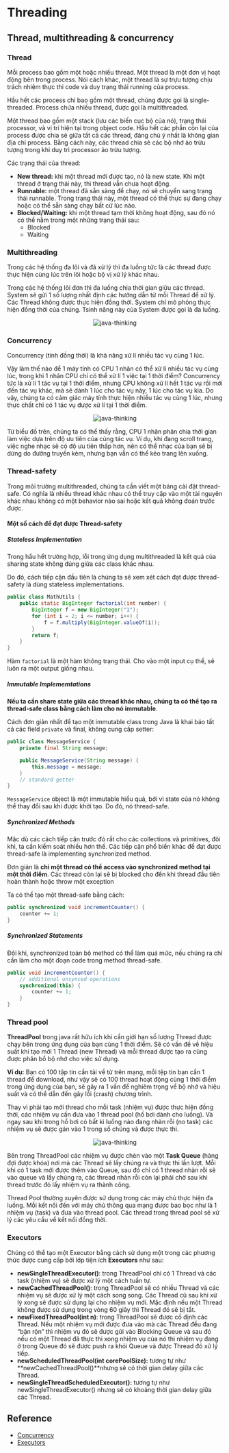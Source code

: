 # Threading

## Thread, multithreading & concurrency

### Thread

Mỗi process bao gồm một hoặc nhiều thread. Một thread là một đơn vị hoạt động bên trong process. Nói cách khác, một thread là sự trựu tượng chịu trách nhiệm thực thi code và duy trạng thái running của process.

Hầu hết các process chỉ bao gồm một thread, chúng được gọi là single-threaded. Process chứa nhiều thread, được gọi là multithreaded.

Một thread bao gồm một stack (lưu các biến cục bộ của nó), trạng thái processor, và vị trí hiện tại trong object code. Hầu hết các phần còn lại của process được chia sẻ giữa tất cả các thread, đáng chú ý nhất là không gian địa chỉ process. Bằng cách này, các thread chia sẻ các bộ nhớ ảo trừu tượng trong khi duy trì processor ảo trừu tượng.

Các trạng thái của thread:

- **New thread:** khi một thread mới được tạo, nó là new state. Khi một thread ở trạng thái này, thì thread vẫn chưa hoạt động.
- **Runnable:** một thread đã sẵn sàng để chạy, nó sẽ chuyển sang trạng thái runnable. Trong trạng thái này, một thread có thể thực sự đang chạy hoặc có thể sẵn sàng chạy bất cứ lúc nào.
- **Blocked/Waiting:** khi một thread tạm thời không hoạt động, sau đó nó có thể nằm trong một những trạng thái sau:
  - Blocked
  - Waiting

### Multithreading

Trong các hệ thống đa lõi và đã xử lý thì đa luồng tức là các thread được thực hiện cùng lúc trên lõi hoặc bộ vị xử lý khác nhau.

Trong các hệ thống lõi đơn thì đa luồng chia thời gian giữu các thread. System sẽ gửi 1 số lượng nhất định các hướng dẫn từ mỗi Thread để xử lý. Các Thread không được thực hiện đồng thời. System chỉ mô phỏng thực hiện đồng thời của chúng. Tsinh năng này của System được gọi là đa luồng.

<div align="center">
    <img src="/media/multithreading.png" alt="java-thinking">
</div>

### Concurrency

Concurrency (tính đồng thời) là khả năng xử lí nhiều tác vụ cùng 1 lúc.

Vậy làm thế nào để 1 máy tính có CPU 1 nhân có thể xử lí nhiều tác vụ cùng lúc, trong khi 1 nhân CPU chỉ có thể xử lí 1 việc tại 1 thời điểm? Concurrency tức là xử lí 1 tác vụ tại 1 thời điểm, nhưng CPU không xử lí hết 1 tác vụ rồi mới đến tác vụ khác, mà sẽ dành 1 lúc cho tác vụ này, 1 lúc cho tác vụ kia. Do vậy, chúng ta có cảm giác máy tính thực hiện nhiều tác vụ cùng 1 lúc, nhưng thực chất chỉ có 1 tác vụ được xử lí tại 1 thời điểm.

<div align="center">
    <img src="/media/concurrency.jpg" alt="java-thinking">
</div>

Từ biểu đồ trên, chúng ta có thể thấy rằng, CPU 1 nhân phân chia thời gian làm việc dựa trên độ ưu tiên của cùng tác vụ. Ví dụ, khi đang scroll trang, việc nghe nhạc sẽ có độ ưu tiên thấp hơn, nên có thể nhạc của bạn sẽ bị dừng do đường truyền kém, nhưng bạn vẫn có thể kéo trang lên xuống.

### Thread-safety

Trong môi trường multithreaded, chúng ta cần viết một bảng cài đặt thread-safe. Có nghĩa là nhiều thread khác nhau có thể truy cập vào một tài nguyên khác nhau không có một behavior nào sai hoặc kết quả không đoán trước được.

#### Một số cách để đạt được Thread-safety

##### Stateless Implementation

Trong hầu hết trường hợp, lỗi trong ứng dụng multithreaded là kết quả của sharing state không đúng giữa các class khác nhau.

Do đó, cách tiếp cận đầu tiên là chúng ta sẽ xem xét cách đạt được thread-safety là dùng stateless implementations.

```java
public class MathUtils {
    public static BigInteger factorial(int number) {
        BigInteger f = new BigInteger("1");
        for (int i = 2; i <= number; i++) {
            f = f.multiply(BigInteger.valueOf(i));
        }
        return f;
    }
}
```

Hàm `factorial` là một hàm không trạng thái. Cho vào một input cụ thể, sẽ luôn ra một output giống nhau.

##### Immutable Implememtations

**Nếu ta cần share state giữa các thread khác nhau, chúng ta có thể tạo ra thread-safe class bằng cách làm cho nó immutable**.

Cách đơn giản nhất để tạo một immutable class trong Java là khai báo tất cả các field `private` và final, không cung cấp setter:

```java
public class MessageService {
    private final String message;

    public MessageService(String message) {
        this.message = message;
    }
    // standard getter
}
```

`MessageService` object là một immutable hiểu quả, bởi vì state của nó không thể thay đổi sau khi được khởi tạo. Do đó, nó thread-safe.

##### Synchronized Methods

Mặc dù các cách tiếp cận trước đó rất cho các collections và primitives, đôi khi, ta cần kiểm soát nhiều hơn thế. Các tiếp cận phổ biến khác để đạt được thread-safe là implementing synchronized method.

Đơn giản là **chỉ một thread có thể access vào synchronized method tại một thời điểm**. Các thread còn lại sẽ bị blocked cho đến khi thread đầu tiên hoàn thành hoặc throw một exception

Ta có thể tạo một thread-safe bằng cách:

```java
public synchronized void incrementCounter() {
    counter += 1;
}
```

##### Synchronized Statements

Đôi khi, synchronized toàn bộ method có thể làm quá mức, nếu chúng ra chỉ cần làm cho một đoạn code trong method thread-safe.

```java
public void incrementCounter() {
    // additional unsynced operations
    synchronized(this) {
        counter += 1;
    }
}
```

### Thread pool

**ThreadPool** trong java rất hữu ích khi cần giới hạn số lượng Thread được chạy bên trong ứng dụng của bạn cùng 1 thời điểm. Sẽ có vấn đề về hiệu suất khi tạo mới 1 Thread (new Thread) và mỗi thread được tạo ra cũng được phân bổ bộ nhớ cho việc sử dụng.

**Ví dụ:** Bạn có 100 tập tin cần tải về từ trên mạng, mỗi tệp tin bạn cần 1 thread để download, như vậy sẽ có 100 thread hoạt động cùng 1 thời điểm trong ứng dụng của bạn, sẽ gây ra 1 vấn đề nghiêm trọng về bộ nhớ và hiệu suất và có thể dẫn đến gây lỗi (crash) chương trình.

Thay vì phải tạo mới thread cho mỗi task (nhiệm vụ) được thực hiện đồng thời, các nhiệm vụ cần đưa vào 1 thread pool (hồ bơi dành cho luồng). Và ngay sau khi trong hồ bơi có bất kì luồng nào đang nhàn rỗi (no task) các nhiệm vụ sẽ được gán vào 1 trong số chúng và được thực thi.

<div align="center">
    <img src="/media/thread-pool.png" alt="java-thinking">
</div>

Bên trong ThreadPool các nhiệm vụ được chèn vào một **Task Queue** (hàng đợi được khóa) nơi mà các Thread sẽ lấy chúng ra và thực thi lần lượt. Mỗi khi có 1 task mới được thêm vào Queue, sau đó chỉ có 1 thread nhàn rỗi sẽ vào queue và lấy chúng ra, các thread nhàn rỗi còn lại phải chờ sau khi thread trước đó lấy nhiệm vụ ra thành công.

Thread Pool thường xuyên được sử dụng trong các máy chủ thực hiện đa luồng. Mỗi kết nối đến với máy chủ thông qua mạng được bao bọc như là 1 nhiệm vụ (task) và đưa vào thread pool. Các thread trong thread pool sẽ xử lý các yêu cầu về kết nối đồng thời.

### Executors

Chúng có thể tạo một Executor bằng cách sử dụng một trong các phương thức được cung cấp bởi lớp tiện ích **Executors** như sau:

- **newSingleThreadExecutor()**: trong ThreadPool chỉ có 1 Thread và các task (nhiệm vụ) sẽ được xử lý một cách tuần tự.
- **newCachedThreadPool()**: trong ThreadPool sẽ có nhiều Thread và các nhiệm vụ sẽ được xử lý một cách song song. Các Thread cũ sau khi xử lý xong sẽ được sử dụng lại cho nhiệm vụ mới. Mặc định nếu một Thread không được sử dụng trong vòng 60 giây thì Thread đó sẽ bị tắt.
- **newFixedThreadPool(int n)**: trong ThreadPool sẽ được cố định các Thread. Nếu một nhiệm vụ mới được đưa vào mà các Thread đều đang “bận rộn” thì nhiệm vụ đó sẽ được gửi vào Blocking Queue và sau đó nếu có một Thread đã thực thi xong nhiệm vụ của nó thì nhiệm vụ đang ở trong Queue đó sẽ được push ra khỏi Queue và được Thread đó xử lý tiếp.
- **newScheduledThreadPool(int corePoolSize):** tương tự như **newCachedThreadPool()**nhưng sẽ có thời gian delay giữa các Thread.
- **newSingleThreadScheduledExecutor():** tương tự như newSingleThreadExecutor() nhưng sẽ có khoảng thời gian delay giữa các Thread.

## Reference

- [Concurrency](https://techmaster.vn/posts/35021/1542501886113)
- [Executors](https://gpcoder.com/3548-huong-dan-tao-va-su-dung-threadpool-trong-java/)
